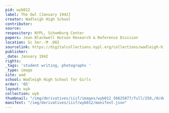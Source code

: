```yaml
---
pid: wyb012
label: The Owl [January 1942]
creator: Wadleigh High School
contributor:
source:
respository: NYPL, Schomburg Center
papers: Jean Blackwell Hutson Research & Reference Division
location: Sc Ser.-M .O82
sourcelink: https://digitalcollections.nypl.org/collections/wadleigh-high-school-yearbooks#/?tab=navigation
publisher:
_date: January 1942
rights:
_tags: 'student writing, photographs '
_type: image
site: wad
school: Wadleigh High School for Girls
order: '05'
layout: wyb
collection: wyb
thumbnail: "/img/derivatives/iiif/images/wyb012_56625877/full/250,/0/default.jpg"
manifest: "/img/derivatives/iiif/wyb012/manifest.json"
---
```

